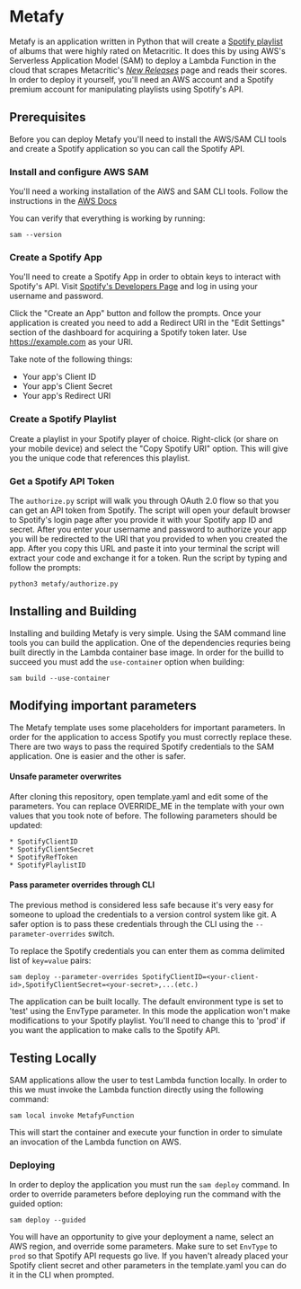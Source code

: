 # Metafy
Metafy is an application written in Python that will create a [Spotify playlist](https://open.spotify.com/playlist/65RYrUbKJgX0eJHBIZ14Fe?si=-TBJlxIFQtGiU0dT45Mxqw) of albums that were highly rated on Metacritic.  It does this by using AWS's Serverless Application Model (SAM) to deploy a Lambda Function in the cloud that scrapes Metacritic's [*New Releases*](https://www.metacritic.com/browse/albums/release-date/new-releases/date) page and reads their scores.  In order to deploy it yourself, you'll need an AWS account and a Spotify premium account for manipulating playlists using Spotify's API.

## Prerequisites
Before you can deploy Metafy you'll need to install the AWS/SAM CLI tools and create a Spotify application so you can call the Spotify API.

### Install and configure AWS SAM
You'll need a working installation of the AWS and SAM CLI tools.  Follow the instructions in the [AWS Docs](https://docs.aws.amazon.com/serverless-application-model/latest/developerguide/serverless-sam-cli-install.html)

You can verify that everything is working by running:

    sam --version

### Create a Spotify App
You'll need to create a Spotify App in order to obtain keys to interact with Spotify's API.  Visit [Spotify's Developers Page](https://developer.spotify.com/dashboard/applications) and log in using your username and password.

Click the "Create an App" button and follow the prompts.  Once your application is created you need to add a Redirect URI in the "Edit Settings" section of the dashboard for acquiring a Spotify token later.  Use https://example.com as your URI.

Take note of the following things:

  * Your app's Client ID
  * Your app's Client Secret
  * Your app's Redirect URI

### Create a Spotify Playlist
Create a playlist in your Spotify player of choice.  Right-click (or share on your mobile device) and select the "Copy Spotify URI" option.  This will give you the unique code that references this playlist.

### Get a Spotify API Token
The `authorize.py` script will walk you through OAuth 2.0 flow so that you can get an API token from Spotify.  The script will open your default browser to Spotify's login page after you provide it with your Spotify app ID and secret.  After you enter your username and password to authorize your app you will be redirected to the URI that you provided to when you created the app.  After you copy this URL and paste it into your terminal the script will extract your code and exchange it for a token.  Run the script by typing and follow the prompts:

    python3 metafy/authorize.py

## Installing and Building
Installing and building Metafy is very simple.  Using the SAM command line tools you can build the application.  One of the dependencies requries being built directly in the Lambda container base image.  In order for the builld to succeed you must add the `use-container` option when building:

    sam build --use-container

## Modifying important parameters
The Metafy template uses some placeholders for important parameters.  In order for the application to access Spotify you must correctly replace these. There are two ways to pass the required Spotify credentials to the SAM application.  One is easier and the other is safer.

#### Unsafe parameter overwrites
After cloning this repository, open template.yaml and edit some of the parameters.  You can replace OVERRIDE_ME in the template with your own values that you took note of before.  The following parameters should be updated:

    * SpotifyClientID
    * SpotifyClientSecret
    * SpotifyRefToken
    * SpotifyPlaylistID

#### Pass parameter overrides through CLI
The previous method is considered less safe because it's very easy for someone to upload the credentials to a version control system like git.  A safer option is to pass these credentials through the CLI using the `--parameter-overrides` switch.

To replace the Spotify credentials you can enter them as comma delimited list of `key=value` pairs:

    sam deploy --parameter-overrides SpotifyClientID=<your-client-id>,SpotifyClientSecret=<your-secret>,...(etc.)

The application can be built locally.  The default environment type is set to 'test' using the EnvType parameter.  In this mode the application won't make modifications to your Spotify playlist.  You'll need to change this to 'prod' if you want the application to make calls to the Spotify API.

## Testing Locally
SAM applications allow the user to test Lambda function locally.  In order to this we must invoke the Lambda function directly using the following command:

    sam local invoke MetafyFunction

This will start the container and execute your function in order to simulate an invocation of the Lambda function on AWS.

### Deploying
In order to deploy the application you must run the `sam deploy` command.  In order to override parameters before deploying run the command with the guided option:

    sam deploy --guided

You will have an opportunity to give your deployment a name, select an AWS region, and override some parameters.  Make sure to set `EnvType` to `prod` so that Spotify API requests go live.  If you haven't already placed your Spotify client secret and other parameters in the template.yaml you can do it in the CLI when prompted.
